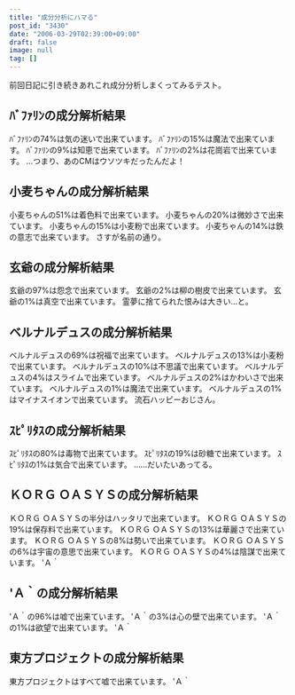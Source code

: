 ```yaml
---
title: "成分分析にハマる"
post_id: "3430"
date: "2006-03-29T02:39:00+09:00"
draft: false
image: null
tag: []
---
```



前回日記に引き続きあれこれ成分分析しまくってみるテスト。
## ﾊﾞﾌｧﾘﾝの成分解析結果
ﾊﾞﾌｧﾘﾝの74%は気の迷いで出来ています。 ﾊﾞﾌｧﾘﾝの15%は魔法で出来ています。 ﾊﾞﾌｧﾘﾝの9%は知恵で出来ています。 ﾊﾞﾌｧﾘﾝの2%は花崗岩で出来ています。 …つまり、あのCMはウソツキだったんだよ！
## 小麦ちゃんの成分解析結果
小麦ちゃんの51%は着色料で出来ています。 小麦ちゃんの20%は微妙さで出来ています。 小麦ちゃんの15%は小麦粉で出来ています。 小麦ちゃんの14%は鉄の意志で出来ています。 さすが名前の通り。
## 玄爺の成分解析結果
玄爺の97%は怨念で出来ています。 玄爺の2%は柳の樹皮で出来ています。 玄爺の1%は真空で出来ています。 霊夢に捨てられた恨みは大きい…と。
## ベルナルデュスの成分解析結果
ベルナルデュスの69%は祝福で出来ています。 ベルナルデュスの13%は小麦粉で出来ています。 ベルナルデュスの10%は不思議で出来ています。 ベルナルデュスの4%はスライムで出来ています。 ベルナルデュスの2%はかわいさで出来ています。 ベルナルデュスの1%は魔法で出来ています。 ベルナルデュスの1%はマイナスイオンで出来ています。 流石ハッピーおじさん。
## ｽﾋﾟﾘﾀｽの成分解析結果
ｽﾋﾟﾘﾀｽの80%は毒物で出来ています。 ｽﾋﾟﾘﾀｽの19%は砂糖で出来ています。 ｽﾋﾟﾘﾀｽの1%は気合で出来ています。 ……だいたいあってる。
## ＫＯＲＧ ＯＡＳＹＳの成分解析結果
ＫＯＲＧ ＯＡＳＹＳの半分はハッタリで出来ています。 ＫＯＲＧ ＯＡＳＹＳの19%は保存料で出来ています。 ＫＯＲＧ ＯＡＳＹＳの13%は華麗さで出来ています。 ＫＯＲＧ ＯＡＳＹＳの8%は勢いで出来ています。 ＫＯＲＧ ＯＡＳＹＳの6%は宇宙の意思で出来ています。 ＫＯＲＧ ＯＡＳＹＳの4%は陰謀で出来ています。 'Ａ｀
## 'Ａ｀の成分解析結果
'Ａ｀の96%は嘘で出来ています。 'Ａ｀の3%は心の壁で出来ています。 'Ａ｀の1%は欲望で出来ています。 'Ａ｀
## 東方プロジェクトの成分解析結果
東方プロジェクトはすべて嘘で出来ています。 'Ａ｀
